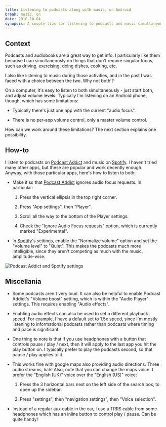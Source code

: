 ```yaml
---
title: Listening to podcasts along with music, on Android
break: music, on
date: 2018-10-04
synopsis: A couple tips for listening to podcasts and music simultaneously.
---
```


## Context

Podcasts and audiobooks are a great way to get info. I particularly
like them because I can simultaneously do things that don't require
singular focus, such as driving, exercising, doing dishes, cooking,
etc.

I also like listening to music during those activities, and in the
past I was faced with a choice between the two. Why not both!?

On a computer, it's easy to listen to both simultaneously - just start
both, and adjust volume levels. Typically I'm listening on an Android
phone, though, which has some limitations:

* Typically there's just one app with the current "audio focus".

* There is no per-app volume control, only a master volume control.

How can we work around these limitations? The next section explains
one possibility.

## How-to

I listen to podcasts on [Podcast Addict][] and music on [Spotify][]. I
haven't tried many other apps, but these are popular and work decently
enough. Anyway, with those particular apps, here's how to listen to
both:

* Make it so that [Podcast Addict][] ignores audio focus requests. In
  particular:

  1. Press the vertical ellipsis in the top right corner.

  2. Press "App settings", then "Player".

  3. Scroll all the way to the bottom of the Player settings.

  4. Check the "Ignore Audio Focus requests" option, which is
  currently marked "Experimental".

* In [Spotify][]'s settings, enable the "Normalize volume" option and
  set the "Volume level" to "Quiet". This makes the podcasts much more
  intelligible, since they aren't competing as much with the music,
  amplitude-wise.

![Podcast Addict and Spotify settings](/images/android-audio.png)

## Miscellania

* Some podcasts aren't very loud. It can also be helpful to enable
  Podcast Addict's "Volume boost" setting, which is within the "Audio
  Player" settings. This requires enabling "Audio effects".

* Enabling audio effects can also be used to set a different playback
  speed. For example, I have a default set to 1.5x speed, since I'm
  mostly listening to informational podcasts rather than podcasts
  where timing and pace is significant.

* One thing to note is that if you use headphones with a button that
  controls pause / play / next, then it will apply to the last app you
  hit the play button on.  I typically prefer to play the podcasts
  second, so that pause / play applies to it.

* This works fine with google maps also providing audio
  directions. Three audio streams, hah! Also, note that you can change
  the maps voice. I prefer the "English (UK)" voice over the "English
  (US)" voice:

  1. Press the 3 horizontal bars next on the left side of the search
     box, to open up the sidebar.

  2. Press "settings", then "navigation settings", then "Voice
     selection".

* Instead of a regular aux cable in the car, I use a TRRS cable from
  some headphones which has an inline button to control play /
  pause. Can be quite handy!

[Podcast Addict]: https://play.google.com/store/apps/details?id=com.bambuna.podcastaddict
[Spotify]: https://play.google.com/store/apps/details?id=com.spotify.music
